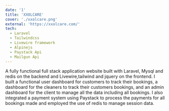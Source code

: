 ```yaml
---
date: '1'
title: 'XXOLCARE'
cover: './xxolcare.png'
external: 'https://xxolcare.com/'
tech:
  - Laravel
  - Tailwindcss
  - Livewire framework
  - Alpinejs
  - Paystack Api
  - Mailgun Api
---
```


A fully functional full stack application website built with Laravel, Mysql and redis on the backend and Livewire,tailwind and jquery on the frontend. I built a functional user dashboard for customers to track their bookings, a dashboard for the cleaners to track their customers bookings, and an admin dashboard for the client to manage all the data including all bookings. I also integrated a payment system using Paystack to process the payments for all bookings made and employed the use of redis to manage session data.
